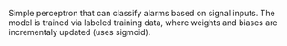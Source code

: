 Simple perceptron that can classify alarms based on signal inputs. The model is trained via labeled training data, where weights and biases are incrementaly updated (uses sigmoid). 
